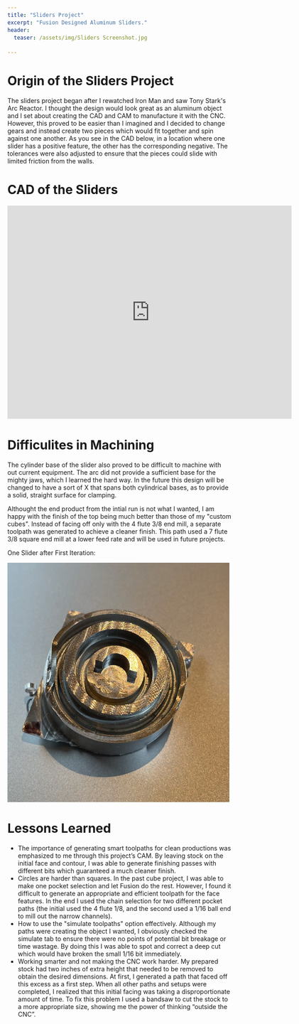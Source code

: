 ```yaml
---
title: "Sliders Project"
excerpt: "Fusion Designed Aluminum Sliders."
header:
  teaser: /assets/img/Sliders Screenshot.jpg
   
---
```


# Origin of the Sliders Project

The sliders project began after I rewatched Iron Man and saw Tony Stark's Arc Reactor. I thought the design would look great as an aluminum object and I set 
about creating the CAD and CAM to manufacture it with the CNC. However, this proved to be easier than I imagined and I decided to change gears and instead create two pieces which would fit together and spin against one another. As you see in the CAD below, in a location where one slider has a positive feature, the other has the corresponding negative. The tolerances were also adjusted to ensure that the pieces could slide with limited friction from the walls.

# CAD of the Sliders

<iframe src="https://vanderbilt1024.autodesk360.com/shares/public/SH512d4QTec90decfa6ec16ac4eb3967ad91?mode=embed" width="640" height="480" allowfullscreen="true" webkitallowfullscreen="true" mozallowfullscreen="true"  frameborder="0"></iframe>

# Difficulites in Machining

The cylinder base of the slider also proved to be difficult to machine with out current equipment. The arc did not provide a sufficient base for the mighty jaws, which I learned the hard way. In the future this design will be changed to have a sort of X that spans both cylindrical bases, as to provide a solid, straight surface for clamping. 

Althought the end product from the intial run is not what I wanted, I am happy with the finish of the top being much better than those of my "custom cubes". Instead of facing off only with the 4 flute 3/8 end mill, a separate toolpath was generated to achieve a cleaner finish. This path used a 7 flute 3/8 square end mill at a lower feed rate and will be used in future projects. 

One Slider after First Iteration:

<img src="/assets/img/Sliders Phto.jpg" alt="Slider Photo" style="width:500px;"/>

# Lessons Learned

* The importance of generating smart toolpaths for clean productions was emphasized to me through this project’s CAM. By leaving stock on the initial face and contour, I was able to generate finishing passes with different bits which guaranteed a much cleaner finish.
* Circles are harder than squares. In the past cube project, I was able to make one pocket selection and let Fusion do the rest. However, I found it difficult to generate an appropriate and efficient toolpath for the face features. In the end I used the chain selection for two different pocket paths (the initial used the 4 flute 1/8, and the second used a 1/16 ball end to mill out the narrow channels). 
* How to use the "simulate toolpaths" option effectively. Although my paths were creating the object I wanted, I obviously checked the simulate tab to ensure there were no points of potential bit breakage or time wastage. By doing this I was able to spot and correct a deep cut which would have broken the small 1/16 bit immediately.
* Working smarter and not making the CNC work harder. My prepared stock had two inches of extra height that needed to be removed to obtain the desired dimensions. At first, I generated a path that faced off this excess as a first step. When all other paths and setups were completed, I realized that this initial facing was taking a disproportionate amount of time. To fix this problem I used a bandsaw to cut the stock to a more appropriate size, showing me the power of thinking “outside the CNC”. 

